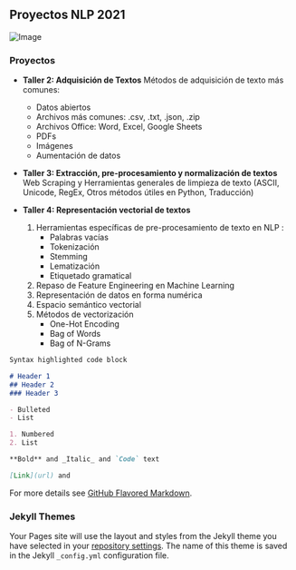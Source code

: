 ## Proyectos NLP 2021

![Image](https://www.memesmonkey.com/images/memesmonkey/50/5024f16be041ff0cbea269f321b7fb0d.jpeg)

### Proyectos

* **Taller 2: Adquisición de Textos** Métodos de adquisición de texto más comunes:
    - Datos abiertos
    - Archivos más comunes: .csv, .txt, .json, .zip
    - Archivos Office: Word, Excel, Google Sheets
    - PDFs
    - Imágenes
    - Aumentación de datos 
    
* **Taller 3: Extracción, pre-procesamiento y normalización de textos** Web Scraping y Herramientas generales de limpieza de texto (ASCII, Unicode, RegEx, Otros métodos útiles en Python, Traducción)

* **Taller 4: Representación vectorial de textos**
    1. Herramientas específicas de pre-procesamiento de texto en NLP      :
        - Palabras vacías
        - Tokenización
        - Stemming
        - Lematización
        - Etiquetado gramatical
    2. Repaso de Feature Engineering en Machine Learning
    3. Representación de datos en forma numérica
    4. Espacio semántico vectorial
    5. Métodos de vectorización
         - One-Hot Encoding
         - Bag of Words
         - Bag of N-Grams



```markdown
Syntax highlighted code block

# Header 1
## Header 2
### Header 3

- Bulleted
- List

1. Numbered
2. List

**Bold** and _Italic_ and `Code` text

[Link](url) and
```

For more details see [GitHub Flavored Markdown](https://guides.github.com/features/mastering-markdown/).

### Jekyll Themes

Your Pages site will use the layout and styles from the Jekyll theme you have selected in your [repository settings](https://github.com/Danilo0221/NLP/settings/pages). The name of this theme is saved in the Jekyll `_config.yml` configuration file.

